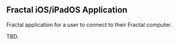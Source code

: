 ## Fractal iOS/iPadOS Application

Fractal application for a user to connect to their Fractal computer.

TBD.
